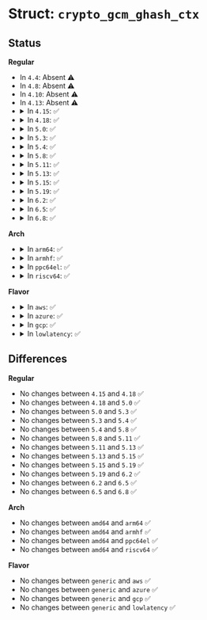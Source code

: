 # Struct: <code>crypto_gcm_ghash_ctx</code>

## Status
<b>Regular</b>
<ul>
<li>
In <code>4.4</code>: Absent ⚠️
</li>
<li>
In <code>4.8</code>: Absent ⚠️
</li>
<li>
In <code>4.10</code>: Absent ⚠️
</li>
<li>
In <code>4.13</code>: Absent ⚠️
</li>
<li>
<details>
<summary>In <code>4.15</code>: ✅</summary>

```c
struct crypto_gcm_ghash_ctx {
    unsigned int cryptlen;
    struct scatterlist *src;
    int (*complete)(struct aead_request *, u32);
};
```
</details>
</li>
<li>
<details>
<summary>In <code>4.18</code>: ✅</summary>

```c
struct crypto_gcm_ghash_ctx {
    unsigned int cryptlen;
    struct scatterlist *src;
    int (*complete)(struct aead_request *, u32);
};
```
</details>
</li>
<li>
<details>
<summary>In <code>5.0</code>: ✅</summary>

```c
struct crypto_gcm_ghash_ctx {
    unsigned int cryptlen;
    struct scatterlist *src;
    int (*complete)(struct aead_request *, u32);
};
```
</details>
</li>
<li>
<details>
<summary>In <code>5.3</code>: ✅</summary>

```c
struct crypto_gcm_ghash_ctx {
    unsigned int cryptlen;
    struct scatterlist *src;
    int (*complete)(struct aead_request *, u32);
};
```
</details>
</li>
<li>
<details>
<summary>In <code>5.4</code>: ✅</summary>

```c
struct crypto_gcm_ghash_ctx {
    unsigned int cryptlen;
    struct scatterlist *src;
    int (*complete)(struct aead_request *, u32);
};
```
</details>
</li>
<li>
<details>
<summary>In <code>5.8</code>: ✅</summary>

```c
struct crypto_gcm_ghash_ctx {
    unsigned int cryptlen;
    struct scatterlist *src;
    int (*complete)(struct aead_request *, u32);
};
```
</details>
</li>
<li>
<details>
<summary>In <code>5.11</code>: ✅</summary>

```c
struct crypto_gcm_ghash_ctx {
    unsigned int cryptlen;
    struct scatterlist *src;
    int (*complete)(struct aead_request *, u32);
};
```
</details>
</li>
<li>
<details>
<summary>In <code>5.13</code>: ✅</summary>

```c
struct crypto_gcm_ghash_ctx {
    unsigned int cryptlen;
    struct scatterlist *src;
    int (*complete)(struct aead_request *, u32);
};
```
</details>
</li>
<li>
<details>
<summary>In <code>5.15</code>: ✅</summary>

```c
struct crypto_gcm_ghash_ctx {
    unsigned int cryptlen;
    struct scatterlist *src;
    int (*complete)(struct aead_request *, u32);
};
```
</details>
</li>
<li>
<details>
<summary>In <code>5.19</code>: ✅</summary>

```c
struct crypto_gcm_ghash_ctx {
    unsigned int cryptlen;
    struct scatterlist *src;
    int (*complete)(struct aead_request *, u32);
};
```
</details>
</li>
<li>
<details>
<summary>In <code>6.2</code>: ✅</summary>

```c
struct crypto_gcm_ghash_ctx {
    unsigned int cryptlen;
    struct scatterlist *src;
    int (*complete)(struct aead_request *, u32);
};
```
</details>
</li>
<li>
<details>
<summary>In <code>6.5</code>: ✅</summary>

```c
struct crypto_gcm_ghash_ctx {
    unsigned int cryptlen;
    struct scatterlist *src;
    int (*complete)(struct aead_request *, u32);
};
```
</details>
</li>
<li>
<details>
<summary>In <code>6.8</code>: ✅</summary>

```c
struct crypto_gcm_ghash_ctx {
    unsigned int cryptlen;
    struct scatterlist *src;
    int (*complete)(struct aead_request *, u32);
};
```
</details>
</li>
</ul>
<b>Arch</b>
<ul>
<li>
<details>
<summary>In <code>arm64</code>: ✅</summary>

```c
struct crypto_gcm_ghash_ctx {
    unsigned int cryptlen;
    struct scatterlist *src;
    int (*complete)(struct aead_request *, u32);
};
```
</details>
</li>
<li>
<details>
<summary>In <code>armhf</code>: ✅</summary>

```c
struct crypto_gcm_ghash_ctx {
    unsigned int cryptlen;
    struct scatterlist *src;
    int (*complete)(struct aead_request *, u32);
};
```
</details>
</li>
<li>
<details>
<summary>In <code>ppc64el</code>: ✅</summary>

```c
struct crypto_gcm_ghash_ctx {
    unsigned int cryptlen;
    struct scatterlist *src;
    int (*complete)(struct aead_request *, u32);
};
```
</details>
</li>
<li>
<details>
<summary>In <code>riscv64</code>: ✅</summary>

```c
struct crypto_gcm_ghash_ctx {
    unsigned int cryptlen;
    struct scatterlist *src;
    int (*complete)(struct aead_request *, u32);
};
```
</details>
</li>
</ul>
<b>Flavor</b>
<ul>
<li>
<details>
<summary>In <code>aws</code>: ✅</summary>

```c
struct crypto_gcm_ghash_ctx {
    unsigned int cryptlen;
    struct scatterlist *src;
    int (*complete)(struct aead_request *, u32);
};
```
</details>
</li>
<li>
<details>
<summary>In <code>azure</code>: ✅</summary>

```c
struct crypto_gcm_ghash_ctx {
    unsigned int cryptlen;
    struct scatterlist *src;
    int (*complete)(struct aead_request *, u32);
};
```
</details>
</li>
<li>
<details>
<summary>In <code>gcp</code>: ✅</summary>

```c
struct crypto_gcm_ghash_ctx {
    unsigned int cryptlen;
    struct scatterlist *src;
    int (*complete)(struct aead_request *, u32);
};
```
</details>
</li>
<li>
<details>
<summary>In <code>lowlatency</code>: ✅</summary>

```c
struct crypto_gcm_ghash_ctx {
    unsigned int cryptlen;
    struct scatterlist *src;
    int (*complete)(struct aead_request *, u32);
};
```
</details>
</li>
</ul>

## Differences
<b>Regular</b>
<ul>
<li>
No changes between <code>4.15</code> and <code>4.18</code> ✅
</li>
<li>
No changes between <code>4.18</code> and <code>5.0</code> ✅
</li>
<li>
No changes between <code>5.0</code> and <code>5.3</code> ✅
</li>
<li>
No changes between <code>5.3</code> and <code>5.4</code> ✅
</li>
<li>
No changes between <code>5.4</code> and <code>5.8</code> ✅
</li>
<li>
No changes between <code>5.8</code> and <code>5.11</code> ✅
</li>
<li>
No changes between <code>5.11</code> and <code>5.13</code> ✅
</li>
<li>
No changes between <code>5.13</code> and <code>5.15</code> ✅
</li>
<li>
No changes between <code>5.15</code> and <code>5.19</code> ✅
</li>
<li>
No changes between <code>5.19</code> and <code>6.2</code> ✅
</li>
<li>
No changes between <code>6.2</code> and <code>6.5</code> ✅
</li>
<li>
No changes between <code>6.5</code> and <code>6.8</code> ✅
</li>
</ul>
<b>Arch</b>
<ul>
<li>
No changes between <code>amd64</code> and <code>arm64</code> ✅
</li>
<li>
No changes between <code>amd64</code> and <code>armhf</code> ✅
</li>
<li>
No changes between <code>amd64</code> and <code>ppc64el</code> ✅
</li>
<li>
No changes between <code>amd64</code> and <code>riscv64</code> ✅
</li>
</ul>
<b>Flavor</b>
<ul>
<li>
No changes between <code>generic</code> and <code>aws</code> ✅
</li>
<li>
No changes between <code>generic</code> and <code>azure</code> ✅
</li>
<li>
No changes between <code>generic</code> and <code>gcp</code> ✅
</li>
<li>
No changes between <code>generic</code> and <code>lowlatency</code> ✅
</li>
</ul>
